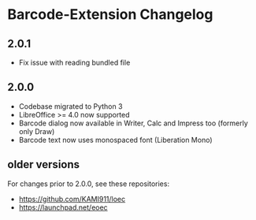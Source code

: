 # Barcode-Extension Changelog

## 2.0.1
* Fix issue with reading bundled file

## 2.0.0
* Codebase migrated to Python 3
* LibreOffice >= 4.0 now supported
* Barcode dialog now available in Writer, Calc and Impress too (formerly only Draw)
* Barcode text now uses monospaced font (Liberation Mono)

## older versions

For changes prior to 2.0.0, see these repositories:
* https://github.com/KAMI911/loec
* https://launchpad.net/eoec

